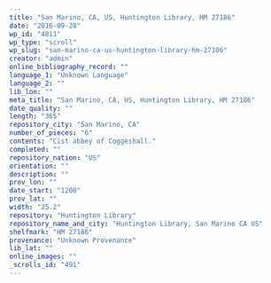 ```yaml
---
title: "San Marino, CA, US, Huntington Library, HM 27186"
date: "2016-09-28"
wp_id: "4811"
wp_type: "scroll"
wp_slug: "san-marino-ca-us-huntington-library-hm-27186"
creator: "admin"
online_bibliography_record: ""
language_1: "Unknown Language"
language_2: ""
lib_lon: ""
meta_title: "San Marino, CA, US, Huntington Library, HM 27186"
date_quality: ""
length: "365"
repository_city: "San Marino, CA"
number_of_pieces: "6"
contents: "Cist abbey of Coggeshall."
completed: ""
repository_nation: "US"
orientation: ""
description: ""
prov_lon: ""
date_start: "1200"
prov_lat: ""
width: "25.2"
repository: "Huntington Library"
repository_name_and_city: "Huntington Library, San Marino CA US"
shelfmark: "HM 27186"
provenance: "Unknown Provenance"
lib_lat: ""
online_images: ""
_scrolls_id: "491"
---
```



